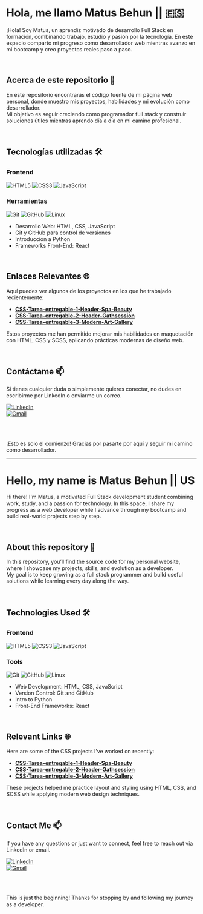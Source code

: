 # Hola, me llamo Matus Behun || 🇪🇸

¡Hola! Soy Matus, un aprendiz motivado de desarrollo Full Stack en formación, combinando trabajo, estudio y pasión por la tecnología. En este espacio comparto mi progreso como desarrollador web mientras avanzo en mi bootcamp y creo proyectos reales paso a paso.

<br>

## Acerca de este repositorio 📁

En este repositorio encontrarás el código fuente de mi página web personal, donde muestro mis proyectos, habilidades y mi evolución como desarrollador.  
Mi objetivo es seguir creciendo como programador full stack y construir soluciones útiles mientras aprendo día a día en mi camino profesional.

<br>

## Tecnologías utilizadas 🛠️

### Frontend
![HTML5](https://img.shields.io/badge/HTML5-E34F26?style=for-the-badge&logo=html5&logoColor=white)
![CSS3](https://img.shields.io/badge/CSS3-1572B6?style=for-the-badge&logo=css3&logoColor=white)
![JavaScript](https://img.shields.io/badge/JavaScript-F7DF1E?style=for-the-badge&logo=javascript&logoColor=black)

### Herramientas
![Git](https://img.shields.io/badge/Git-F05032?style=for-the-badge&logo=git&logoColor=white)
![GitHub](https://img.shields.io/badge/GitHub-181717?style=for-the-badge&logo=github&logoColor=white)
![Linux](https://img.shields.io/badge/Linux-FCC624?style=for-the-badge&logo=linux&logoColor=black)

- Desarrollo Web: HTML, CSS, JavaScript  
- Git y GitHub para control de versiones  
- Introducción a Python  
- Frameworks Front-End: React  

<br>

## Enlaces Relevantes 🌐

Aquí puedes ver algunos de los proyectos en los que he trabajado recientemente:

- [**CSS-Tarea-entregable-1-Header-Spa-Beauty**](https://github.com/Matusbh/CSS-Tarea-entregable-1-Header-Spa-Beauty)  
- [**CSS-Tarea-entregable-2-Header-Gathsession**](https://github.com/Matusbh/CSS-Tarea-entregable-2-Header-Gathsession)  
- [**CSS-Tarea-entregable-3-Modern-Art-Gallery**](https://github.com/Matusbh/CSS-Tarea-entregable-3-Modern-Art-Gallery)

Estos proyectos me han permitido mejorar mis habilidades en maquetación con HTML, CSS y SCSS, aplicando prácticas modernas de diseño web.

<br>

## Contáctame 📫

Si tienes cualquier duda o simplemente quieres conectar, no dudes en escribirme por LinkedIn o enviarme un correo.

[![LinkedIn](https://img.shields.io/badge/LinkedIn-blue?style=for-the-badge&logo=linkedin&logoColor=white)](https://www.linkedin.com/in/matus-behun-0790a3370/)  
[![Gmail](https://img.shields.io/badge/Email-D14836?style=for-the-badge&logo=gmail&logoColor=white)](mailto:matusbehun03@gmail.com)

</br>

<br>

¡Esto es solo el comienzo! Gracias por pasarte por aquí y seguir mi camino como desarrollador.

---

# Hello, my name is Matus Behun || US

Hi there! I'm Matus, a motivated Full Stack development student combining work, study, and a passion for technology. In this space, I share my progress as a web developer while I advance through my bootcamp and build real-world projects step by step.

<br>

## About this repository 📁

In this repository, you’ll find the source code for my personal website, where I showcase my projects, skills, and evolution as a developer.  
My goal is to keep growing as a full stack programmer and build useful solutions while learning every day along the way.

<br>

## Technologies Used 🛠️

### Frontend
![HTML5](https://img.shields.io/badge/HTML5-E34F26?style=for-the-badge&logo=html5&logoColor=white)
![CSS3](https://img.shields.io/badge/CSS3-1572B6?style=for-the-badge&logo=css3&logoColor=white)
![JavaScript](https://img.shields.io/badge/JavaScript-F7DF1E?style=for-the-badge&logo=javascript&logoColor=black)

### Tools
![Git](https://img.shields.io/badge/Git-F05032?style=for-the-badge&logo=git&logoColor=white)
![GitHub](https://img.shields.io/badge/GitHub-181717?style=for-the-badge&logo=github&logoColor=white)
![Linux](https://img.shields.io/badge/Linux-FCC624?style=for-the-badge&logo=linux&logoColor=black)

- Web Development: HTML, CSS, JavaScript  
- Version Control: Git and GitHub  
- Intro to Python  
- Front-End Frameworks: React  

<br>

## Relevant Links 🌐

Here are some of the CSS projects I’ve worked on recently:

- [**CSS-Tarea-entregable-1-Header-Spa-Beauty**](https://github.com/Matusbh/CSS-Tarea-entregable-1-Header-Spa-Beauty)  
- [**CSS-Tarea-entregable-2-Header-Gathsession**](https://github.com/Matusbh/CSS-Tarea-entregable-2-Header-Gathsession)  
- [**CSS-Tarea-entregable-3-Modern-Art-Gallery**](https://github.com/Matusbh/CSS-Tarea-entregable-3-Modern-Art-Gallery)

These projects helped me practice layout and styling using HTML, CSS, and SCSS while applying modern web design techniques.

<br>

## Contact Me 📫

If you have any questions or just want to connect, feel free to reach out via LinkedIn or email.

[![LinkedIn](https://img.shields.io/badge/LinkedIn-blue?style=for-the-badge&logo=linkedin&logoColor=white)](https://www.linkedin.com/in/matus-behun-0790a3370/)  
[![Gmail](https://img.shields.io/badge/Email-D14836?style=for-the-badge&logo=gmail&logoColor=white)](mailto:matusbehun03@gmail.com)

</br>

<br>

This is just the beginning! Thanks for stopping by and following my journey as a developer.
